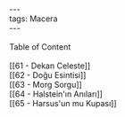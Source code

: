 ---<br>tags: Macera<br>---<br><br>Table of Content<br><br>[[61 - Dekan Celeste]]<br>[[62 - Doğu Esintisi]]<br>[[63 - Morg Sorgu]]<br>[[64 - Halstein'ın Anıları]]<br>[[65 - Harsus'un mu Kupası]]